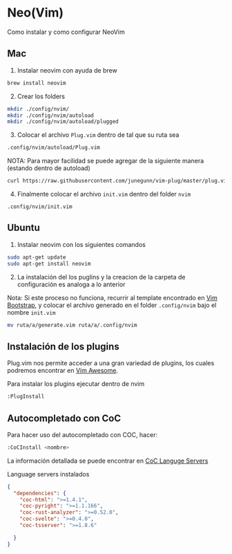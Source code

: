 # Neo(Vim)

Como instalar y como configurar NeoVim

## Mac

1. Instalar neovim con ayuda de brew

```bash
brew install neovim
```

2. Crear los folders

```bash
mkdir ./config/nvim/
mkdir ./config/nvim/autoload
mkdir ./config/nvim/autoload/plugged
```

3. Colocar el archivo `Plug.vim` dentro de tal que su ruta sea

```bash
.config/nvim/autoload/Plug.vim
```

NOTA: Para mayor facilidad se puede agregar de la siguiente manera (estando dentro de autoload)

```bash
curl https://raw.githubusercontent.com/junegunn/vim-plug/master/plug.vim -o Plug.vim
```

4. Finalmente colocar el archivo `init.vim` dentro del folder `nvim`

`.config/nvim/init.vim`


## Ubuntu

1. Instalar neovim con los siguientes comandos

```bash
sudo apt-get update
sudo apt-get install neovim
```

2. La instalación del los puglins y la creacion de la carpeta de configuración es analoga a lo anterior

Nota: Si este proceso no funciona, recurrir al template encontrado en [Vim Bootstrap](https://vim-bootstrap.com/), y colocar el archivo generado en el folder `.config/nvim` bajo el nombre `init.vim`

```bash
mv ruta/a/generate.vim ruta/a/.config/nvim
```

## Instalación de los plugins

Plug.vim nos permite acceder a una gran variedad de plugins, los cuales podremos encontrar en [Vim Awesome](https://vimawesome.com/).

Para instalar los plugins ejecutar dentro de nvim 

```bash
:PlugInstall
```
## Autocompletado con CoC

Para hacer uso del autocompletado con COC, hacer:

```bash
:CoCInstall <nombre>
```

La información detallada se puede encontrar en [CoC Languge Servers](https://github.com/neoclide/coc.nvim/wiki/Language-servers)


Language servers instalados

```json
{
  "dependencies": {
    "coc-html": ">=1.4.1",
    "coc-pyright": ">=1.1.166",
    "coc-rust-analyzer": ">=0.52.0",
    "coc-svelte": ">=0.4.0",
    "coc-tsserver": ">=1.8.6"

  }
}

```
